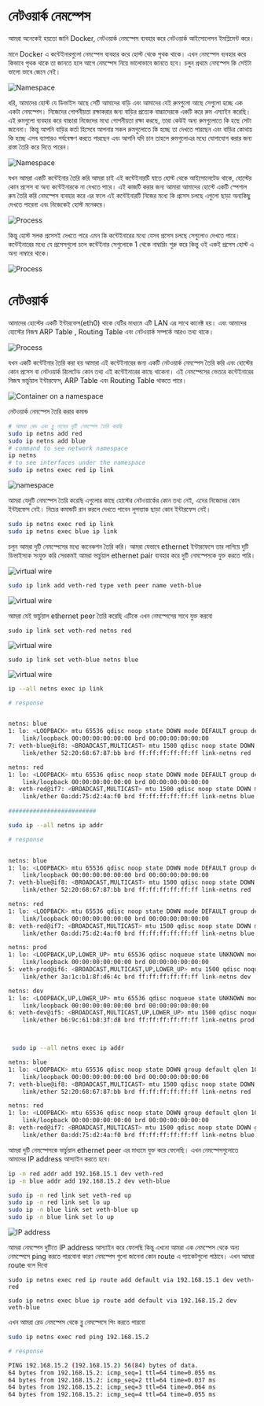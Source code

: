# নেটওয়ার্ক নেমস্পেস 

আমরা অনেকেই হয়তো জানি Docker,  নেটওয়ার্ক নেমস্পেস ব্যবহার করে নেটওয়ার্ক আইসোলেসন ইমপ্লিমেন্ট করে। 

মানে Docker এ কন্টেইনারগুলো নেমস্পেস ব্যবহার করে হোস্ট থেকে পৃথক থাকে। এখন নেমস্পেস ব্যবহার করে কিভাবে পৃথক থাকে তা জানতে হলে আগে নেমস্পেস নিয়ে ভালোভাবে জানতে হবে। চলুন প্রথমে নেমস্পেস কি সেইটা ভালো ভাবে জেনে নেই। 

 ![Namespace](./images/namespace.png)

ধরি, আমাদের হোস্ট যে ডিভাইস আছে সেটি আমাদের বাড়ি এবং আমাদের যেই রুমগুলো আছে সেগুলো হচ্ছে এক একটা নেমস্পেস। নিজেদের গোপনীয়তা রক্ষাকরার জন্য বাড়ির প্রত্যেক বাচ্চাদেরকে একটি করে রুম এস্যাইন করেছি। এই রুমগুলো ব্যবহার করে বাচ্চারা নিজেদের মধ্যে গোপনীয়তা রক্ষা করছে, তারা কেউই অন্য রুমগুলোতে কি হছে সেটা জানেনা। কিন্তু আপনি বাড়ির কর্তা হিসেবে আপনার সকল রুমগুলোতে কি হচ্ছে তা দেখতে পারছেন এবং বাড়ির কোথায় কি হচ্ছে এসব ব্যাপারও পর্যবেক্ষণ করতে পারছেন এবং আপনি যদি চান তাহলে রুমগুলোএর মধ্যে যোগাযোগ করার জন্য রাস্তা তৈরি করে দিতে পারেন। 

 ![Namespace](./images/namespace-connect.png)

 যখন আমরা একটি কন্টেইনার তৈরি করি আমরা চাই এই কন্টেইনারটি যাতে হোস্ট থেকে আইসোলেটেড থাকে, হোস্টের কোন প্রসেস বা অন্য কন্টেইনারকে না দেখতে পারে। এই কাজটি করার জন্য আমারা আমাদের হোস্টে একটি স্পেশাল রুম তৈরি করি নেমস্পেস ব্যবহার করে এর ফলে এই কন্টেইনারটি নিজের মধ্যে কি প্রসেস চলছে এগুলো ছাড়া অন্যকিছু দেখতে পারেনা এবং নিজেকেই হোস্ট মনেকরে। 

  ![Process](./images/process-namespace.png)

কিন্তু হোস্ট সলক প্রসেসই দেখতে পারে এমন কি কন্টেইনারের মধ্যে যেসব প্রসেস চলছে সেগুলোও দেখতে পারে। কন্টেইনারের মধ্যে যে প্রসেসগুলো চলে কন্টেইনার সেগুলোকে 1 থেকে নাম্বারিং শুরু করে কিন্তু ওই একই প্রসেস হোস্ট এ অন্য নাম্বারে থাকে। 

  ![Process](./images/namespace-ps.png)

# নেটওয়ার্ক 

আমাদের হোস্টের একটি ইন্টারফেস(eth0) থাকে যেটির মাধ্যমে এটি LAN এর সাথে কানেক্ট হয়। এবং আমাদের হোস্টের নিজস্ব ARP Table , Routing Table এবং নেটওয়ার্ক সম্পর্কে আরও তথ্য থাকে। 

  ![Process](./images/network-namespace.png)

যখন একটি কন্টেইনার তৈরি করা হয় আমারা এই কন্টেইনারের জন্য একটি নেটওয়ার্ক নেমস্পেস তৈরি করি এবং হোস্টের কোন প্রসেস বা নেটওয়ার্ক রিলেটেড কোন তথ্য এই কন্টেইনারের কাছে থাকেনা। এই নেমস্পেসের ভেতরে কন্টেইনারের নিজস্ব ভার্চুয়াল ইন্টারফেস, ARP Table এবং Routing Table থাকতে পারে। 

  ![Container on a namespace](./images/container-namespace.png)

নেটওয়ার্ক নেমস্পেস তৈরি করার কমান্ড

```bash
# আমরা রেড এবং ব্লু নামের দুটি নেমস্পেস তৈরি করছি 
sudo ip netns add red
sudo ip netns add blue
# command to see network namespace
ip netns
# to see interfaces under the namespace
sudo ip netns exec red ip link
```

![namespace](./images/network-ns.png)

আমরা যেদুটি নেমস্পেস তৈরি করেছি এগুলোর কাছে হোস্টের নেটওয়ার্কের কোন তথ্য নেই, এদের নিজেদের কোন ইন্টারফেস নেই। নিচের কমান্ডটি রান করলে দেখতে পাবেন লুপব্যাক ছাড়া কোন ইন্টারফেস নেই। 

```bash
sudo ip netns exec red ip link
sudo ip netns exec blue ip link
```

চলুন আমরা দুটি নেমস্পেসের মধ্যে কানেকশন তৈরি করি। আমরা যেভাবে ethernet ইন্টারফেসে তার লাগিয়ে দুটি ডিভাইসকে সংযুক্ত করি সেরকমই আমরা ভার্চুয়াল ethernet pair ব্যবহার করে দুটি নেমস্পেসকে যুক্ত করতে পারি। 

![virtual wire](./images/ns-wire.png)

```bash
sudo ip link add veth-red type veth peer name veth-blue
```

![virtual wire](./images/ns-wire.png)

আমরা যেই ভার্চুয়াল ethernet peer তৈরি করেছি এটিকে এখন নেমস্পেসের সাথে যুক্ত করবো

```
sudo ip link set veth-red netns red
```

![virtual wire](./images/ns-connect.png)

```
sudo ip link set veth-blue netns blue
```
![virtual wire](./images/ns-cn-cp.png)

```bash
ip --all netns exec ip link

# response


netns: blue
1: lo: <LOOPBACK> mtu 65536 qdisc noop state DOWN mode DEFAULT group default qlen 1000
    link/loopback 00:00:00:00:00:00 brd 00:00:00:00:00:00
7: veth-blue@if8: <BROADCAST,MULTICAST> mtu 1500 qdisc noop state DOWN mode DEFAULT group default qlen 1000
    link/ether 52:20:68:67:87:bb brd ff:ff:ff:ff:ff:ff link-netns red

netns: red
1: lo: <LOOPBACK> mtu 65536 qdisc noop state DOWN mode DEFAULT group default qlen 1000
    link/loopback 00:00:00:00:00:00 brd 00:00:00:00:00:00
8: veth-red@if7: <BROADCAST,MULTICAST> mtu 1500 qdisc noop state DOWN mode DEFAULT group default qlen 1000
    link/ether 0a:dd:75:d2:4a:f0 brd ff:ff:ff:ff:ff:ff link-netns blue
    
#########################

sudo ip --all netns ip addr

# response


netns: blue
1: lo: <LOOPBACK> mtu 65536 qdisc noop state DOWN mode DEFAULT group default qlen 1000
    link/loopback 00:00:00:00:00:00 brd 00:00:00:00:00:00
7: veth-blue@if8: <BROADCAST,MULTICAST> mtu 1500 qdisc noop state DOWN mode DEFAULT group default qlen 1000
    link/ether 52:20:68:67:87:bb brd ff:ff:ff:ff:ff:ff link-netns red

netns: red
1: lo: <LOOPBACK> mtu 65536 qdisc noop state DOWN mode DEFAULT group default qlen 1000
    link/loopback 00:00:00:00:00:00 brd 00:00:00:00:00:00
8: veth-red@if7: <BROADCAST,MULTICAST> mtu 1500 qdisc noop state DOWN mode DEFAULT group default qlen 1000
    link/ether 0a:dd:75:d2:4a:f0 brd ff:ff:ff:ff:ff:ff link-netns blue

netns: prod
1: lo: <LOOPBACK,UP,LOWER_UP> mtu 65536 qdisc noqueue state UNKNOWN mode DEFAULT group default qlen 1000
    link/loopback 00:00:00:00:00:00 brd 00:00:00:00:00:00
5: veth-prod@if6: <BROADCAST,MULTICAST,UP,LOWER_UP> mtu 1500 qdisc noqueue state UP mode DEFAULT group default qlen 1000
    link/ether 3a:1c:b1:8f:d6:4c brd ff:ff:ff:ff:ff:ff link-netns dev

netns: dev
1: lo: <LOOPBACK,UP,LOWER_UP> mtu 65536 qdisc noqueue state UNKNOWN mode DEFAULT group default qlen 1000
    link/loopback 00:00:00:00:00:00 brd 00:00:00:00:00:00
6: veth-dev@if5: <BROADCAST,MULTICAST,UP,LOWER_UP> mtu 1500 qdisc noqueue state UP mode DEFAULT group default qlen 1000
    link/ether b6:9c:61:b8:3f:d8 brd ff:ff:ff:ff:ff:ff link-netns prod



 sudo ip --all netns exec ip addr

netns: blue
1: lo: <LOOPBACK> mtu 65536 qdisc noop state DOWN group default qlen 1000
    link/loopback 00:00:00:00:00:00 brd 00:00:00:00:00:00
7: veth-blue@if8: <BROADCAST,MULTICAST> mtu 1500 qdisc noop state DOWN group default qlen 1000
    link/ether 52:20:68:67:87:bb brd ff:ff:ff:ff:ff:ff link-netns red

netns: red
1: lo: <LOOPBACK> mtu 65536 qdisc noop state DOWN group default qlen 1000
    link/loopback 00:00:00:00:00:00 brd 00:00:00:00:00:00
8: veth-red@if7: <BROADCAST,MULTICAST> mtu 1500 qdisc noop state DOWN group default qlen 1000
    link/ether 0a:dd:75:d2:4a:f0 brd ff:ff:ff:ff:ff:ff link-netns blue
```

আমরা দুটি নেমস্পেসকে ভার্চুয়াল ethernet peer এর মাধ্যমে যুক্ত করে ফেলেছি। এখন নেমস্পেসগুলোতে আমাদের IP address আস্যাইন করতে হবে। 

```bash
ip -n red addr add 192.168.15.1 dev veth-red
ip -n blue addr add 192.168.15.2 dev veth-blue
```

```bash
sudo ip -n red link set veth-red up
sudo ip -n red link set lo up
sudo ip -n blue link set veth-blue up
sudo ip -n blue link set lo up
```
![IP address](./images/ip-assigned.png)

আমরা নেমস্পেস দুটিতে IP address আস্যাইন করে ফেলেছি কিন্তু এখনো আমরা এক নেমস্পেস থেকে অন্য নেমস্পেসে ping করতে পারবোনা কারণ নেমস্পেস গুলো জানেনা কোন route এ প্যাকেটগুলো পাঠাবে। এখন আমরা route বলে দিবো 

```
sudo ip netns exec red ip route add default via 192.168.15.1 dev veth-red

sudo ip netns exec blue ip route add default via 192.168.15.2 dev veth-blue
```
এখন আমরা রেড নেমস্পেস থেকে ব্লু নেমস্পেসে পিং করতে পারবো 

```bash
sudo ip netns exec red ping 192.168.15.2

# response

PING 192.168.15.2 (192.168.15.2) 56(84) bytes of data.
64 bytes from 192.168.15.2: icmp_seq=1 ttl=64 time=0.055 ms
64 bytes from 192.168.15.2: icmp_seq=2 ttl=64 time=0.037 ms
64 bytes from 192.168.15.2: icmp_seq=3 ttl=64 time=0.064 ms
64 bytes from 192.168.15.2: icmp_seq=4 ttl=64 time=0.055 ms
```